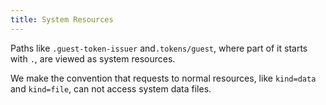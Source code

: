 ```yaml
---
title: System Resources
---
```


Paths like `.guest-token-issuer` and`.tokens/guest`,
where part of it starts with `.`,
are viewed as system resources.

We make the convention that requests to normal resources,
like `kind=data` and `kind=file`,
can not access system data files.
